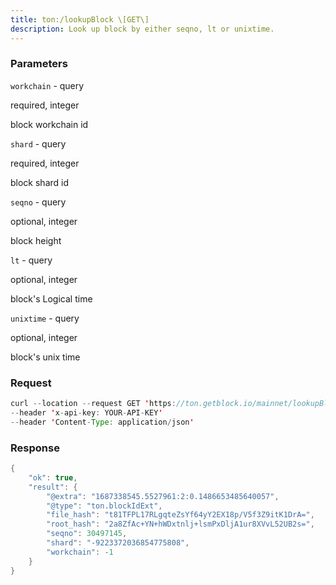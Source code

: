 ```yaml
---
title: ton:/lookupBlock \[GET\]
description: Look up block by either seqno, lt or unixtime.
---
```


### Parameters


`workchain` - query

required, integer

block workchain id

`shard` - query

required, integer

block shard id

`seqno` - query

optional, integer

block height

`lt` - query

optional, integer

block's Logical time

`unixtime` - query

optional, integer

block's unix time

### Request

``` java
curl --location --request GET 'https://ton.getblock.io/mainnet/lookupBlock?workchain=-1&shard=-9223372036854775808&seqno=30497145' 
--header 'x-api-key: YOUR-API-KEY' 
--header 'Content-Type: application/json'
```

###  Response

``` java
{
    "ok": true,
    "result": {
        "@extra": "1687338545.5527961:2:0.1486653485640057",
        "@type": "ton.blockIdExt",
        "file_hash": "t81TFPL17RLgqteZsYf64yY2EX18p/V5f3Z9itK1DrA=",
        "root_hash": "2a8ZfAc+YN+hWDxtnlj+lsmPxDljA1ur8XVvL52UB2s=",
        "seqno": 30497145,
        "shard": "-9223372036854775808",
        "workchain": -1
    }
}
```

